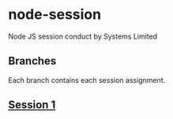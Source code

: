 # node-session

Node JS session conduct by Systems Limited

## Branches

Each branch contains each session assignment.

## [Session 1](https://github.com/AdnanLatif/node-session/tree/session-1)
